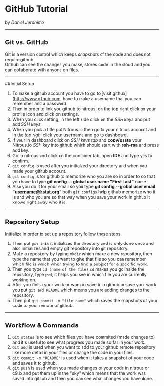 # GitHub Tutorial

by  _Daniel Jeronimo_ 

---
## Git vs. GitHub
Git is a version control which keeps _snapshots_ of the code and does not require github.   
Github can see the changes you make, stores code in the cloud and you can collaborate with anyone on files. 

---
##Initial Setup
1. To make a github account you have to go to [visit github] (http://www.github.com) have to make a username that you can remember and a password.
2. Then in order to link you github to nitrous, on the top right click on your profile icon and click on settings.
3. When you click setting, in the left side click on the _SSH keys_ and put add _SSH keys_.
4. When you pick a title put Nitrous.io then go to your nitrous account and in the _top right_ click your username and go to dashboard.
5. If your in dashboard click on _SSH keys tab_ and **copy/paste** your Nitrous.io _SSH key_ into github which should start with **ssh-rsa** and press add key.
6. Go to nitrous and click on the container tab, open **IDE** and type yes to confirm.
7. `git config` is used after you initialzed your directory and when you made your github account.
8. `git config` is for github to memorize who you are so in order to do that you have to type **git config -- global user.name "First Last"** name.
9. Also you do it for your email so you type **git config --global user.email "username@hstat.org"** both `git configs` help github memorize who it is and who you are so that way when you save your work in github it knows right away who it is.


---
## Repository Setup
Initialize 
In order to set up a repository follow these steps.  
1. Then put `git init` it initializes the directory and is only done once and also initializes and empty git repository into git repository. 
2. Make a repository by typing `mkdir` which make a new repository, then type the name that you want to give that file so you can remember which file is which when trying to find a subject for a specific work.     
3. Then you type `cd (name of the file)`,`cd` makes you go inside the repository, type `pwd`, it helps you see in which file you are currently working on.    
4. After you finish your work or want to save it to github to save your work you put `git add README` which means you are adding changes to the repository.  
5. Then put `git commit -m "file name"` which saves the snapshots of your code to your remote of github.  
  
 


---
## Workflow & Commands
1. `Git status` is to see which files you have commited (made changes to) and it's useful to see what progress you made so far in your work.  
2. `Git add` is used when you want to add to your github remote repository like more detail in your files or change the code in your files. 
3. `git commit -m "README"` is used when it takes a snapshot of your code and saves it to github.
4. `git push` is used when you made changes of your code in nitrous or c9.io and put them up in the "sky" which means that the work was saved into github and then you can see what changes you have done. 
